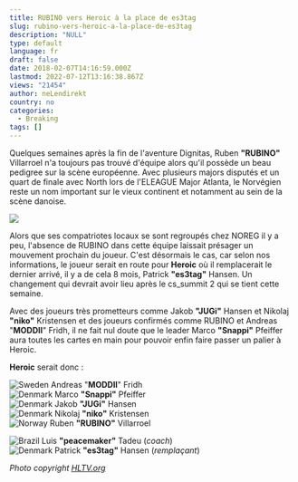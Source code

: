 ```yaml
---
title: RUBINO vers Heroic à la place de es3tag
slug: rubino-vers-heroic-a-la-place-de-es3tag
description: "NULL"
type: default
language: fr
draft: false
date: 2018-02-07T14:16:59.000Z
lastmod: 2022-07-12T13:16:38.867Z
views: "21454"
author: neLendirekt
country: no
categories:
  - Breaking
tags: []
---
```

Quelques semaines après la fin de l'aventure Dignitas, Ruben **"RUBINO"** Villarroel n'a toujours pas trouvé d'équipe alors qu'il possède un beau pedigree sur la scène européenne. Avec plusieurs majors disputés et un quart de finale avec North lors de l'ELEAGUE Major Atlanta, le Norvégien reste un nom important sur le vieux continent et notamment au sein de la scène danoise.

![](/images/articles/5a7af1e51bc36/images/93c7p9AuH8Ub2C475PUTlx2yOfunAXtmsEG9ikgR.jpeg)

Alors que ses compatriotes locaux se sont regroupés chez NOREG il y a peu, l'absence de RUBINO dans cette équipe laissait présager un mouvement prochain du joueur. C'est désormais le cas, car selon nos informations, le joueur serait en route pour **Heroic** où il remplacerait le dernier arrivé, il y a de cela 8 mois, Patrick **"es3tag"** Hansen. Un changement qui devrait avoir lieu après le cs\_summit 2 qui se tient cette semaine.

Avec des joueurs très prometteurs comme Jakob **"JUGi"** Hansen et Nikolaj **"niko"** Kristensen et des joueurs confirmés comme RUBINO et Andreas "**MODDII**" Fridh, il ne fait nul doute que le leader Marco **"Snappi"** Pfeiffer aura toutes les cartes en main pour pouvoir enfin faire passer un palier à Heroic.

**Heroic** serait donc :

![Sweden](/images/countries/se.svg)⁠ Andreas "**MODDII**" Fridh  
![Denmark](/images/countries/dk.svg)⁠ Marco **"Snappi"** Pfeiffer  
![Denmark](/images/countries/dk.svg)⁠ Jakob **"JUGi"** Hansen  
![Denmark](/images/countries/dk.svg)⁠ Nikolaj **"niko"** Kristensen  
![Norway](/images/countries/no.svg)⁠ Ruben **"RUBINO"** Villarroel

![Brazil](/images/countries/br.svg)⁠ Luis **"peacemaker"** Tadeu (_coach_)  
![Denmark](/images/countries/dk.svg)⁠ Patrick **"es3tag"** Hansen (_remplaçant_)

_Photo copyright [HLTV.org](https://HLTV.org)_
